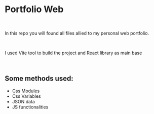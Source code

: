 <h1> Portfolio Web </h1>
<br>
<p>In this repo you will found all files allied to my personal web portfolio. </p>
<br>
<p> I used Vite tool to build the project and React library as main base </p>
<br>
<h2>Some methods used: </h2>
<ul>
  <li>Css Modules</li>
  <li>Css Variables</li>
  <li>JSON data</li>
  <li>JS functionalities</li>
</ul>
